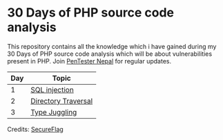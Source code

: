 # 30 Days of PHP source code analysis

This repository contains all the knowledge which i have gained during my 30 Days of PHP source code analysis which will be about vulnerabilities present in PHP. Join [PenTester Nepal](https://www.facebook.com/groups/548574625199832) for regular updates.

| Day     | Topic      |
| ------------- | ------------- | 
| 1         | [SQL injection](Day1)         | 
| 2         | [Directory Traversal](Day2)         | 
| 3         | [Type Juggling](Day3)         | 

Credits: [SecureFlag](https://secureflag.owasp.org/)
